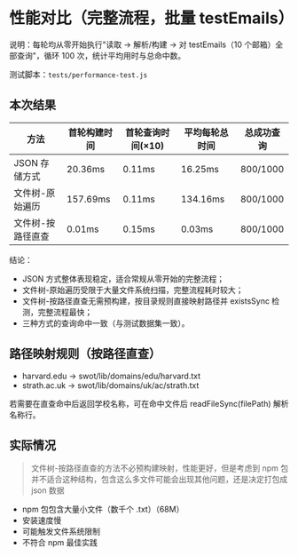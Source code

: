 # 性能对比（完整流程，批量 testEmails）

说明：每轮均从零开始执行"读取 → 解析/构建 → 对 testEmails（10 个邮箱）全部查询"，循环 100 次，统计平均用时与总命中数。

测试脚本：`tests/performance-test.js`

## 本次结果

| 方法              | 首轮构建时间 | 首轮查询时间(×10) | 平均每轮总时间 | 总成功查询 |
| ----------------- | ------------ | ----------------- | -------------- | ---------- |
| JSON 存储方式     | 20.36ms      | 0.11ms            | 16.25ms        | 800/1000   |
| 文件树-原始遍历   | 157.69ms     | 0.11ms            | 134.16ms       | 800/1000   |
| 文件树-按路径直查 | 0.01ms       | 0.15ms            | 0.03ms         | 800/1000   |

结论：

- JSON 方式整体表现稳定，适合常规从零开始的完整流程；
- 文件树-原始遍历受限于大量文件系统扫描，完整流程耗时较大；
- 文件树-按路径直查无需预构建，按目录规则直接映射路径并 existsSync 检测，完整流程最快；
- 三种方式的查询命中一致（与测试数据集一致）。

## 路径映射规则（按路径直查）

- harvard.edu → swot/lib/domains/edu/harvard.txt
- strath.ac.uk → swot/lib/domains/uk/ac/strath.txt

若需要在直查命中后返回学校名称，可在命中文件后 readFileSync(filePath) 解析名称行。

## 实际情况

> 文件树-按路径直查的方法不必预构建映射，性能更好，但是考虑到 npm 包并不适合这种结构，包含这么多文件可能会出现其他问题，还是决定打包成 json 数据

- npm 包包含大量小文件（数千个 .txt）（68M）
- 安装速度慢
- 可能触发文件系统限制
- 不符合 npm 最佳实践

